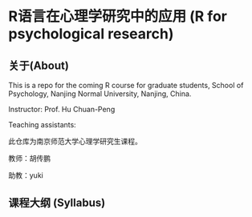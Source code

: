 # R语言在心理学研究中的应用 (R for psychological research)

## 关于(About)
This is a repo for the coming R course for graduate students, School of Psychology, Nanjing Normal University, Nanjing, China.

Instructor: Prof. Hu Chuan-Peng

Teaching assistants: 

此仓库为南京师范大学心理学研究生课程。

教师：胡传鹏

助教：yuki

## 课程大纲 (Syllabus)